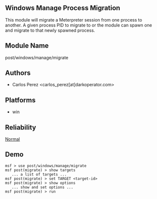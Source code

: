 ## Windows Manage Process Migration

This module will migrate a Meterpreter session from one 
process to another. A given process PID to migrate to or the 
module can spawn one and migrate to that newly spawned 
process.


## Module Name
post/windows/manage/migrate

## Authors
* Carlos Perez <carlos_perez[at]darkoperator.com>





## Platforms
* win

## Reliability
[Normal](https://github.com/rapid7/metasploit-framework/wiki/Exploit-Ranking)

## Demo

```
msf > use post/windows/manage/migrate
msf post(migrate) > show targets
   ... a list of targets ...
msf post(migrate) > set TARGET <target-id>
msf post(migrate) > show options
   ... show and set options ...
msf post(migrate) > run
```
    
    